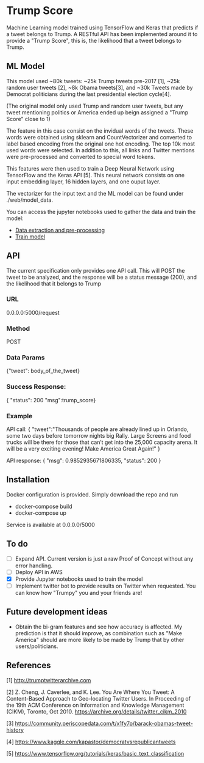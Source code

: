 # Trump Score

Machine Learning model trained using TensorFlow and Keras that predicts if a tweet belongs to Trump. A RESTful API has been implemented around it to provide a "Trump Score", this is, the likelihood that a tweet belongs to Trump.

## ML Model

This model used ~80k tweets: ~25k Trump tweets pre-2017 [1], ~25k random user tweets [2], ~8k Obama tweets[3], and ~30k Tweets made by Democrat politicians during the last presidential election cycle[4].

(The original model only used Trump and random user tweets, but any tweet mentioning politics or America ended up beign assigned a "Trump Score" close to 1)

The feature in this case consist on the invidual words of the tweets. These words were obtained using sklearn and CountVectorizer and converted to label based encoding from the original one hot encoding. The top 10k most used words were selected. In addition to this, all links and Twitter mentions were pre-processed and converted to special word tokens.

This features were then used to train a Deep Neural Network using TensorFlow and the Keras API [5]. This neural network consists on one input embedding layer, 16 hidden layers, and one ouput layer.

The vectorizer for the input text and the ML model can be found under ./web/model_data.

You can access the jupyter notebooks used to gather the data and train the model:
- [Data extraction and pre-processing](ML/data_extraction.ipynb)
- [Train model](ML/train_model.ipynb)

## API

The current specification only provides one API call. This will POST the tweet to be analyzed, and the response will be a status message (200), and the likelihood that it belongs to Trump

### URL

0.0.0.0:5000/request

### Method

POST

### Data Params

 {"tweet": body_of_the_tweet}

### Success Response:


{ "status": 200 
  "msg":trump_score}
  
### Example

API call:
{
	"tweet":"Thousands of people are already lined up in Orlando, some two days before tomorrow nights big Rally. Large Screens and food trucks will be there for those that can’t get into the 25,000 capacity arena. It will be a very exciting evening! Make America Great Again!"
}

API response:
{
    "msg": 0.9852935671806335,
    "status": 200
}



## Installation

Docker configuration is provided. Simply download the repo and run 
- docker-compose build
- docker-compose up

Service is available at 0.0.0.0/5000

## To do

- [ ] Expand API. Current version is just a raw Proof of Concept without any error handling.
- [ ] Deploy API in AWS
- [X] Provide Jupyter notebooks used to train the model
- [ ] Implement twitter bot to provide results on Twitter when requested. You can know how "Trumpy" you and your friends are!

## Future development ideas
- Obtain the bi-gram features and see how accuracy is affected. My prediction is that it should improve, as combination such as "Make America" should are more likely to be made by Trump that by other users/politicians.

## References
[1] http://trumptwitterarchive.com

[2] Z. Cheng, J. Caverlee, and K. Lee. You Are Where You Tweet: A Content-Based Approach to Geo-locating Twitter Users. In Proceeding of the 19th ACM Conference on Information and Knowledge Management (CIKM), Toronto, Oct 2010. https://archive.org/details/twitter_cikm_2010

[3] https://community.periscopedata.com/t/x1fy7p/barack-obamas-tweet-history

[4] https://www.kaggle.com/kapastor/democratvsrepublicantweets

[5] https://www.tensorflow.org/tutorials/keras/basic_text_classification
